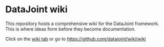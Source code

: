 # DataJoint wiki
This repository hosts a comprehensive wiki for the DataJoint framework.   This is where ideas form before they become documentation.

Click on the [wiki tab](https://github.com/datajoint/wiki/wiki) or go to https://github.com/datajoint/wiki/wiki

